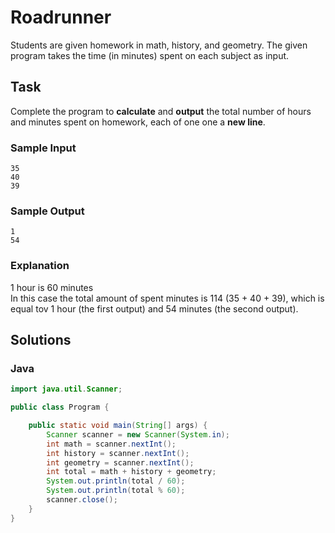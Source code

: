 # Roadrunner
Students are given homework in math, history, and geometry. The given program takes the time (in minutes) spent on each subject as input.
## Task
Complete the program to **calculate** and **output** the total number of hours and minutes spent on homework, each of one one a **new line**.
### Sample Input
```
35
40
39
```
### Sample Output
```
1
54
```
### Explanation
1 hour is 60 minutes  
In this case the total amount of spent minutes is 114 (35 + 40 + 39), which is equal tov 1 hour (the first output) and 54 minutes (the second output).
## Solutions
### Java
```java
import java.util.Scanner;

public class Program {

    public static void main(String[] args) {
        Scanner scanner = new Scanner(System.in);
        int math = scanner.nextInt();
        int history = scanner.nextInt();
        int geometry = scanner.nextInt();
        int total = math + history + geometry;
        System.out.println(total / 60);
        System.out.println(total % 60);
        scanner.close();
    }
} 
```